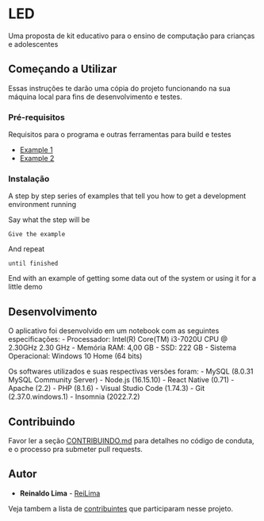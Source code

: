 # LED
Uma proposta de kit educativo para o ensino de computação para crianças e adolescentes

## Começando a Utilizar

Essas instruções te darão uma cópia do projeto funcionando na sua máquina local para fins de desenvolvimento e testes.

### Pré-requisitos

Requisitos para o programa e outras ferramentas para build e testes 
- [Example 1](https://www.example.com)
- [Example 2](https://www.example.com)

### Instalação

A step by step series of examples that tell you how to get a development
environment running

Say what the step will be

    Give the example

And repeat

    until finished

End with an example of getting some data out of the system or using it
for a little demo

## Desenvolvimento

O aplicativo foi desenvolvido em um notebook com as seguintes especificações:
    - Processador: Intel(R) Core(TM) i3-7020U CPU @ 2.30GHz   2.30 GHz
    - Memória RAM: 4,00 GB
    - SSD: 222 GB
    - Sistema Operacional: Windows 10 Home (64 bits)


Os softwares utilizados e suas respectivas versões foram:
    - MySQL (8.0.31 MySQL Community Server)
    - Node.js (16.15.10)
    - React Native (0.71)
    - Apache (2.2)
    - PHP (8.1.6)
    - Visual Studio Code (1.74.3)
    - Git (2.37.0.windows.1)
    - Insomnia (2022.7.2)

## Contribuindo

Favor ler a seção [CONTRIBUINDO.md](CONTRIBUINDO) para detalhes no código de conduta, e o processo pra submeter pull requests.

## Autor

  - **Reinaldo Lima** - [ReiLima](https://github.com/ReiLima)

Veja tambem a lista de [contribuintes](https://github.com/ReiLima/LED/contribuintes) que participaram nesse projeto.
